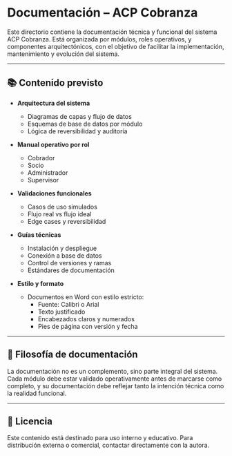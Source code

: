 # Documentación – ACP Cobranza

Este directorio contiene la documentación técnica y funcional del sistema ACP Cobranza. Está organizada por módulos, roles operativos, y componentes arquitectónicos, con el objetivo de facilitar la implementación, mantenimiento y evolución del sistema.

---

## 📚 Contenido previsto

- **Arquitectura del sistema**
  - Diagramas de capas y flujo de datos
  - Esquemas de base de datos por módulo
  - Lógica de reversibilidad y auditoría

- **Manual operativo por rol**
  - Cobrador
  - Socio
  - Administrador
  - Supervisor

- **Validaciones funcionales**
  - Casos de uso simulados
  - Flujo real vs flujo ideal
  - Edge cases y reversibilidad

- **Guías técnicas**
  - Instalación y despliegue
  - Conexión a base de datos
  - Control de versiones y ramas
  - Estándares de documentación

- **Estilo y formato**
  - Documentos en Word con estilo estricto:
    - Fuente: Calibri o Arial
    - Texto justificado
    - Encabezados claros y numerados
    - Pies de página con versión y fecha

---

## 🧠 Filosofía de documentación

La documentación no es un complemento, sino parte integral del sistema. Cada módulo debe estar validado operativamente antes de marcarse como completo, y su documentación debe reflejar tanto la intención técnica como la realidad funcional.

---

## 📄 Licencia

Este contenido está destinado para uso interno y educativo. Para distribución externa o comercial, contactar directamente con la autora.

